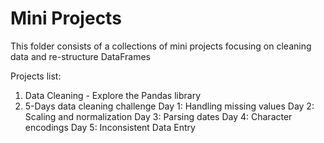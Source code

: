 # Mini Projects
 
This folder consists of a collections of mini projects focusing on cleaning data and re-structure DataFrames

Projects list:
1. Data Cleaning - Explore the Pandas library
2. 5-Days data cleaning challenge
   Day 1: Handling missing values
   Day 2: Scaling and normalization
   Day 3: Parsing dates
   Day 4: Character encodings
   Day 5: Inconsistent Data Entry
